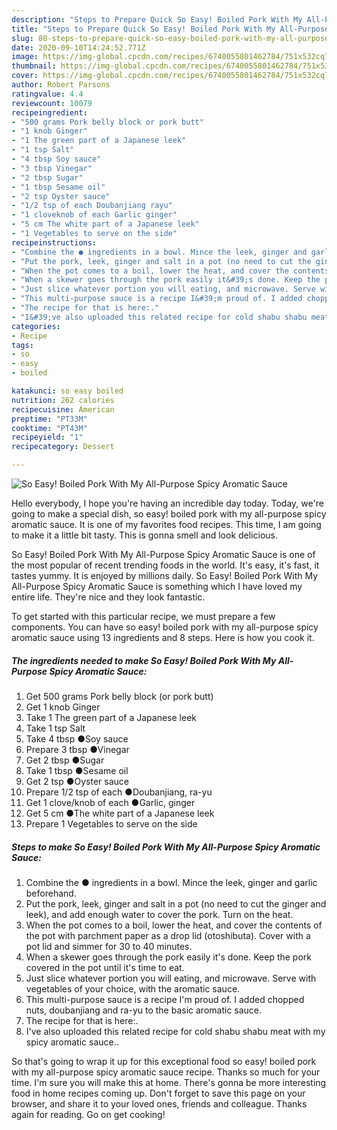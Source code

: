 ```yaml
---
description: "Steps to Prepare Quick So Easy! Boiled Pork With My All-Purpose Spicy Aromatic Sauce"
title: "Steps to Prepare Quick So Easy! Boiled Pork With My All-Purpose Spicy Aromatic Sauce"
slug: 80-steps-to-prepare-quick-so-easy-boiled-pork-with-my-all-purpose-spicy-aromatic-sauce
date: 2020-09-10T14:24:52.771Z
image: https://img-global.cpcdn.com/recipes/6740055801462784/751x532cq70/so-easy-boiled-pork-with-my-all-purpose-spicy-aromatic-sauce-recipe-main-photo.jpg
thumbnail: https://img-global.cpcdn.com/recipes/6740055801462784/751x532cq70/so-easy-boiled-pork-with-my-all-purpose-spicy-aromatic-sauce-recipe-main-photo.jpg
cover: https://img-global.cpcdn.com/recipes/6740055801462784/751x532cq70/so-easy-boiled-pork-with-my-all-purpose-spicy-aromatic-sauce-recipe-main-photo.jpg
author: Robert Parsons
ratingvalue: 4.4
reviewcount: 10079
recipeingredient:
- "500 grams Pork belly block or pork butt"
- "1 knob Ginger"
- "1 The green part of a Japanese leek"
- "1 tsp Salt"
- "4 tbsp Soy sauce"
- "3 tbsp Vinegar"
- "2 tbsp Sugar"
- "1 tbsp Sesame oil"
- "2 tsp Oyster sauce"
- "1/2 tsp of each Doubanjiang rayu"
- "1 cloveknob of each Garlic ginger"
- "5 cm The white part of a Japanese leek"
- "1 Vegetables to serve on the side"
recipeinstructions:
- "Combine the ● ingredients in a bowl. Mince the leek, ginger and garlic beforehand."
- "Put the pork, leek, ginger and salt in a pot (no need to cut the ginger and leek), and add enough water to cover the pork. Turn on the heat."
- "When the pot comes to a boil, lower the heat, and cover the contents of the pot with parchment paper as a drop lid (otoshibuta). Cover with a pot lid and simmer for 30 to 40 minutes."
- "When a skewer goes through the pork easily it&#39;s done. Keep the pork covered in the pot until it&#39;s time to eat."
- "Just slice whatever portion you will eating, and microwave. Serve with vegetables of your choice, with the aromatic sauce."
- "This multi-purpose sauce is a recipe I&#39;m proud of. I added chopped nuts, doubanjiang and ra-yu to the basic aromatic sauce."
- "The recipe for that is here:."
- "I&#39;ve also uploaded this related recipe for cold shabu shabu meat with my spicy aromatic sauce.."
categories:
- Recipe
tags:
- so
- easy
- boiled

katakunci: so easy boiled 
nutrition: 262 calories
recipecuisine: American
preptime: "PT33M"
cooktime: "PT43M"
recipeyield: "1"
recipecategory: Dessert

---
```



![So Easy! Boiled Pork With My All-Purpose Spicy Aromatic Sauce](https://img-global.cpcdn.com/recipes/6740055801462784/751x532cq70/so-easy-boiled-pork-with-my-all-purpose-spicy-aromatic-sauce-recipe-main-photo.jpg)

Hello everybody, I hope you're having an incredible day today. Today, we're going to make a special dish, so easy! boiled pork with my all-purpose spicy aromatic sauce. It is one of my favorites food recipes. This time, I am going to make it a little bit tasty. This is gonna smell and look delicious.

So Easy! Boiled Pork With My All-Purpose Spicy Aromatic Sauce is one of the most popular of recent trending foods in the world. It's easy, it's fast, it tastes yummy. It is enjoyed by millions daily. So Easy! Boiled Pork With My All-Purpose Spicy Aromatic Sauce is something which I have loved my entire life. They're nice and they look fantastic.




To get started with this particular recipe, we must prepare a few components. You can have so easy! boiled pork with my all-purpose spicy aromatic sauce using 13 ingredients and 8 steps. Here is how you cook it.

<!--inarticleads1-->

##### The ingredients needed to make So Easy! Boiled Pork With My All-Purpose Spicy Aromatic Sauce:

1. Get 500 grams Pork belly block (or pork butt)
1. Get 1 knob Ginger
1. Take 1 The green part of a Japanese leek
1. Take 1 tsp Salt
1. Take 4 tbsp ●Soy sauce
1. Prepare 3 tbsp ●Vinegar
1. Get 2 tbsp ●Sugar
1. Take 1 tbsp ●Sesame oil
1. Get 2 tsp ●Oyster sauce
1. Prepare 1/2 tsp of each ●Doubanjiang, ra-yu
1. Get 1 clove/knob of each ●Garlic, ginger
1. Get 5 cm ●The white part of a Japanese leek
1. Prepare 1 Vegetables to serve on the side




<!--inarticleads2-->

##### Steps to make So Easy! Boiled Pork With My All-Purpose Spicy Aromatic Sauce:

1. Combine the ● ingredients in a bowl. Mince the leek, ginger and garlic beforehand.
1. Put the pork, leek, ginger and salt in a pot (no need to cut the ginger and leek), and add enough water to cover the pork. Turn on the heat.
1. When the pot comes to a boil, lower the heat, and cover the contents of the pot with parchment paper as a drop lid (otoshibuta). Cover with a pot lid and simmer for 30 to 40 minutes.
1. When a skewer goes through the pork easily it&#39;s done. Keep the pork covered in the pot until it&#39;s time to eat.
1. Just slice whatever portion you will eating, and microwave. Serve with vegetables of your choice, with the aromatic sauce.
1. This multi-purpose sauce is a recipe I&#39;m proud of. I added chopped nuts, doubanjiang and ra-yu to the basic aromatic sauce.
1. The recipe for that is here:.
1. I&#39;ve also uploaded this related recipe for cold shabu shabu meat with my spicy aromatic sauce..




So that's going to wrap it up for this exceptional food so easy! boiled pork with my all-purpose spicy aromatic sauce recipe. Thanks so much for your time. I'm sure you will make this at home. There's gonna be more interesting food in home recipes coming up. Don't forget to save this page on your browser, and share it to your loved ones, friends and colleague. Thanks again for reading. Go on get cooking!
